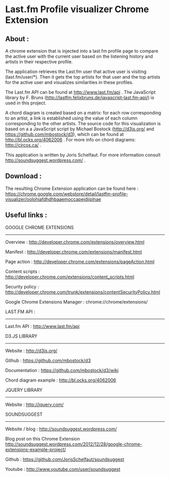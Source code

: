 Last.fm Profile visualizer Chrome Extension
===========================================

About :
-------

A chrome extension that is injected into a last.fm profile page to compare the active user with the current user based on the listening history and artists in their respective profile.

The application retrieves the Last.fm user that active user is visiting (last.fm/user/*). Then it gets the top artists for that user and the top artists for the active user and visualizes similarities in these profiles.

The Last.fm API can be found at http://www.last.fm/api . The JavaScript library by F. Bruns (http://lastfm.felixbruns.de/javascript-last.fm-api/) is used in this project.

A chord diagram is created based on a matrix: for each row corresponding to an artist, a link is established using the value of each column corresponding to the other artists. The source code for this visualization is based on a a JavaScript script by Michael Bostock (http://d3js.org/ and https://github.com/mbostock/d3), which can be found at http://bl.ocks.org/4062006 . For more info on chord diagrams: http://circos.ca/ .

This application is written by Joris Schelfaut. For more information consult http://soundsuggest.wordpress.com/ .

Download :
----------

The resulting Chrome Extension application can be found here :
https://chrome.google.com/webstore/detail/lastfm-profile-visualizer/oolohiafdhdhbaaemoccapejdjiplnae


Useful links :
--------------

GOOGLE CHROME EXTENSIONS
************************

Overview :
http://developer.chrome.com/extensions/overview.html

Manifest :
http://developer.chrome.com/extensions/manifest.html

Page action :
http://developer.chrome.com/extensions/pageAction.html

Content scripts :
http://developer.chrome.com/extensions/content_scripts.html

Security policy :
http://developer.chrome.com/trunk/extensions/contentSecurityPolicy.html

Google Chrome Extensions Manager :
chrome://chrome/extensions/


LAST.FM API :
*************

Last.fm API :
http://www.last.fm/api


D3.JS LIBRARY
*************

Website :
http://d3js.org/

Github :
https://github.com/mbostock/d3

Documentation :
https://github.com/mbostock/d3/wiki

Chord diagram example :
http://bl.ocks.org/4062006



JQUERY LIBRARY
**************

Website :
http://jquery.com/



SOUNDSUGGEST
************

Website / blog :
http://soundsuggest.wordpress.com/

Blog post on this Chrome Extension
http://soundsuggest.wordpress.com/2012/12/28/google-chrome-extensions-example-project/

Github :
https://github.com/JorisSchelfaut/soundsuggest

Youtube :
http://www.youtube.com/user/soundsuggest